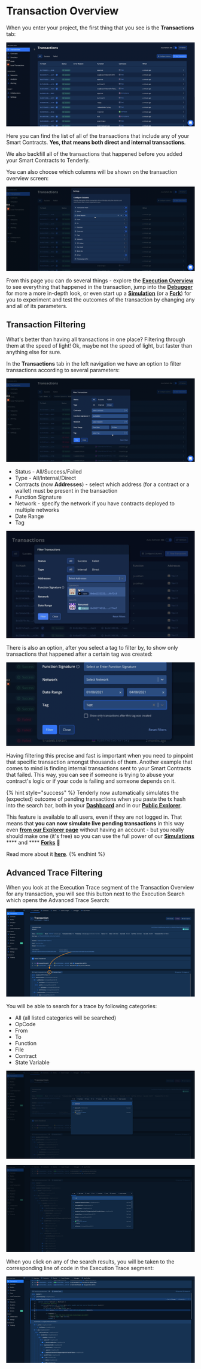 # Transaction Overview

When you enter your project, the first thing that you see is the **Transactions** tab:

![](<../../.gitbook/assets/Screenshot 2021-10-14 at 15.16.56.png>)

Here you can find the list of all of the transactions that include any of your Smart Contracts. **Yes, that means both direct and internal transactions**.

We also backfill all of the transactions that happened before you added your Smart Contracts to Tenderly.

You can also choose which columns will be shown on the transaction overview screen:

![](<../../.gitbook/assets/Screenshot 2021-10-14 at 15.16.23.png>)

From this page you can do several things - explore the [**Execution Overview**](execution-overview.md) to see everything that happened in the transaction, jump into the [**Debugger**](../../debugger/how-to-use-tenderly-debugger/) for more a more in-depth look, or even start up a [**Simulation**](../../simulations-and-forks/how-to-simulate-a-transaction/) (or a [**Fork**](../../simulations-and-forks/how-to-create-a-fork/)) for you to experiment and test the outcomes of the transaction by changing any and all of its parameters.

## Transaction Filtering

What's better than having all transactions in one place? Filtering through them at the speed of light! Ok, maybe not the speed of light, but faster than anything else for sure.

In the **Transactions** tab in the left navigation we have an option to filter transactions according to several parameters:

![](<../../.gitbook/assets/Screenshot 2021-10-14 at 15.08.19.png>)

* Status - All/Success/Failed
* Type - All/Internal/Direct
* Contracts (now **Addresses**) - select which address (for a contract or a wallet) must be present in the transaction
* Function Signature
* Network - specify the network if you have contracts deployed to multiple networks
* Date Range
* Tag

![](<../../.gitbook/assets/image (70) (1) (1).png>)

There is also an option, after you select a tag to filter by, to show only transactions that happened after a certain tag was created:

![](<../../.gitbook/assets/Screenshot 2021-10-14 at 15.10.19.png>)

Having filtering this precise and fast is important when you need to pinpoint that specific transaction amongst thousands of them. Another example that comes to mind is finding internal transactions sent to your Smart Contracts that failed. This way, you can see if someone is trying to abuse your contract's logic or if your code is failing and someone depends on it.

{% hint style="success" %}
Tenderly now automatically simulates the (expected) outcome of pending transactions when you paste the tx hash into the search bar, both in your [**Dashboard**](https://dashboard.tenderly.co) and in our [**Public Explorer**](https://dashboard.tenderly.co/explorer).

This feature is available to all users, even if they are not logged in. That means that **you can now simulate live pending transactions** in this way even [**from our Explorer page**](https://dashboard.tenderly.co/explorer) without having an account - but you really should make one (it's free) so you can use the full power of our [**Simulations**](../../simulations-and-forks/how-to-simulate-a-transaction/) **** and **** [**Forks**](../../simulations-and-forks/how-to-create-a-fork/) 🚀

Read more about it [**here**](mempool-and-simulating-pending-transactions.md).
{% endhint %}

## Advanced Trace Filtering

When you look at the Execution Trace segment of the Transaction Overview for any transaction, you will see this button next to the Execution Search which opens the Advanced Trace Search:

![](<../../.gitbook/assets/Screenshot 2022-03-15 at 14.36.13.png>)

You will be able to search for a trace by following categories:

* All (all listed categories will be searched)
* OpCode
* From
* To
* Function
* File
* Contract
* State Variable

![](<../../.gitbook/assets/Screenshot 2022-03-15 at 14.38.05.png>)

![](<../../.gitbook/assets/Screenshot 2022-03-16 at 14.19.29.png>)

When you click on any of the search results, you will be taken to the corresponding line of code in the Execution Trace segment:

![](<../../.gitbook/assets/Screenshot 2022-03-16 at 14.20.16.png>)
